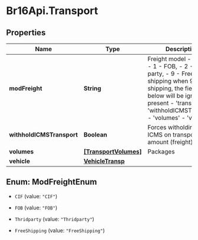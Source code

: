 # Br16Api.Transport

## Properties
Name | Type | Description | Notes
------------ | ------------- | ------------- | -------------
**modFreight** | **String** | Freight model  - 0 - CIF,  - 1 - FOB,  - 2 - Thrid party, - 9 - Free shipping when 9 - Free shipping, the fields below will be ignored if present - &#39;transporter&#39; - &#39;withholdICMSTransport&#39; - &#39;volumes&#39; - &#39;vehicle&#39;  | 
**withholdICMSTransport** | **Boolean** | Forces witholding of ICMS on transport amount (freight) | [optional] 
**volumes** | [**[TransportVolumes]**](TransportVolumes.md) | Packages | [optional] 
**vehicle** | [**VehicleTransp**](VehicleTransp.md) |  | [optional] 


<a name="ModFreightEnum"></a>
## Enum: ModFreightEnum


* `CIF` (value: `"CIF"`)

* `FOB` (value: `"FOB"`)

* `Thridparty` (value: `"Thridparty"`)

* `FreeShipping` (value: `"FreeShipping"`)





